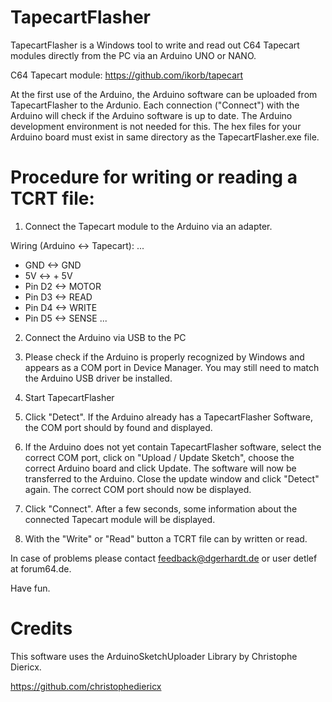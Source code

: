 # TapecartFlasher #

TapecartFlasher is a Windows tool to write and read out 
C64 Tapecart modules directly from the PC via an Arduino
UNO or NANO.

C64 Tapecart module: https://github.com/ikorb/tapecart

At the first use of the Arduino, the Arduino software can
be uploaded from TapecartFlasher to the Ardunio.
Each connection ("Connect") with the Arduino will check if
the Arduino software is up to date.
The Arduino development environment is not needed for this.
The hex files for your Arduino board must exist in same directory
as the TapecartFlasher.exe file.

# Procedure for writing or reading a TCRT file: #

1. Connect the Tapecart module to the Arduino via an adapter.

Wiring (Arduino <-> Tapecart):
...
* GND <-> GND
* 5V <-> + 5V
* Pin D2 <-> MOTOR
* Pin D3 <-> READ
* Pin D4 <-> WRITE
* Pin D5 <-> SENSE
...

2. Connect the Arduino via USB to the PC

3. Please check if the Arduino is properly recognized by Windows
and appears as a COM port in Device Manager.
You may still need to match the Arduino USB driver
be installed.

4. Start TapecartFlasher

5. Click "Detect". If the Arduino already has a TapecartFlasher
Software, the COM port should by found and displayed.

6. If the Arduino does not yet contain TapecartFlasher software,
select the correct COM port, click on "Upload / Update Sketch",
choose the correct Arduino board and click Update.
The software will now be transferred to the Arduino.
Close the update window and click "Detect" again.
The correct COM port should now be displayed.

7. Click "Connect". After a few seconds, some information about the connected
Tapecart module will be displayed.

8. With the "Write" or "Read" button a TCRT file can by written or read.

In case of problems please contact  feedback@dgerhardt.de or user detlef at 
forum64.de.

Have fun.

# Credits #

This software uses the ArduinoSketchUploader Library by Christophe Diericx.

https://github.com/christophediericx
